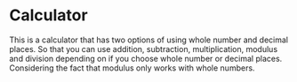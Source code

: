 # Calculator

This is a calculator that has two options of using whole number and decimal places. So that you can use addition, subtraction, multiplication, modulus and division depending on if you choose whole number or decimal places. Considering the fact that modulus only works with whole numbers.
